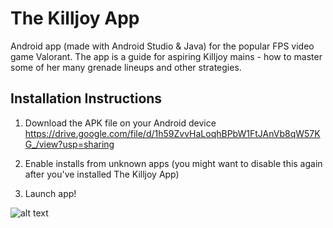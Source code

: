 # The Killjoy App
 
Android app (made with Android Studio & Java) for the popular FPS video game Valorant. The app is a guide for aspiring Killjoy mains - how to master some of her many grenade lineups and other strategies.

## Installation Instructions

1) Download the APK file on your Android device
https://drive.google.com/file/d/1h59ZvvHaLoqhBPbW1FtJAnVb8qW57KG_/view?usp=sharing

2) Enable installs from unknown apps (you might want to disable this again after you've installed The Killjoy App) 
3) Launch app!

![alt text](https://github.com/Destiny-02/TheKilljoyApp/blob/main/preview.png)
